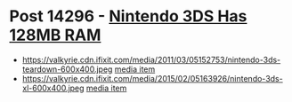# Post 14296 - [Nintendo 3DS Has 128MB RAM](https://www.ifixit.com/News/14296/nintendo-3ds-has-128mb-ram)

- https://valkyrie.cdn.ifixit.com/media/2011/03/05152753/nintendo-3ds-teardown-600x400.jpeg [media item](media-28480.md)
- https://valkyrie.cdn.ifixit.com/media/2015/02/05163926/nintendo-3ds-xl-600x400.jpeg [media item](media-27920.md)